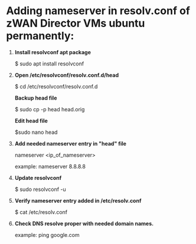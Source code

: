 # Adding nameserver in resolv.conf of zWAN Director VMs ubuntu permanently:

1. **Install resolvconf apt package**

	$ sudo apt install resolvconf

2. **Open /etc/resolvconf/resolv.conf.d/head**

   	$ cd /etc/resolvconf/resolv.conf.d
   	
   **Backup head file**
   
   	$ sudo cp -p head head.orig
   	
   **Edit head file**
   
   	$sudo nano head
   	
3. **Add needed nameserver entry in "head" file**

	nameserver <ip_of_nameserver>
	
	example: nameserver 8.8.8.8
	
4. **Update resolvconf**

	$ sudo resolvconf -u
	
5. **Verify nameserver entry added in /etc/resolv.conf**

	$ cat /etc/resolv.conf
	
6. **Check DNS resolve proper with needed domain names.**

   	example: ping google.com

